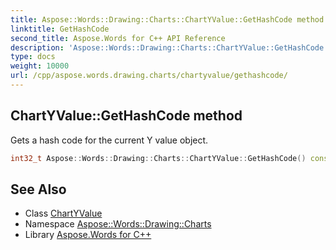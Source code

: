 ```yaml
---
title: Aspose::Words::Drawing::Charts::ChartYValue::GetHashCode method
linktitle: GetHashCode
second_title: Aspose.Words for C++ API Reference
description: 'Aspose::Words::Drawing::Charts::ChartYValue::GetHashCode method. Gets a hash code for the current Y value object in C++.'
type: docs
weight: 10000
url: /cpp/aspose.words.drawing.charts/chartyvalue/gethashcode/
---
```

## ChartYValue::GetHashCode method


Gets a hash code for the current Y value object.

```cpp
int32_t Aspose::Words::Drawing::Charts::ChartYValue::GetHashCode() const override
```

## See Also

* Class [ChartYValue](../)
* Namespace [Aspose::Words::Drawing::Charts](../../)
* Library [Aspose.Words for C++](../../../)
